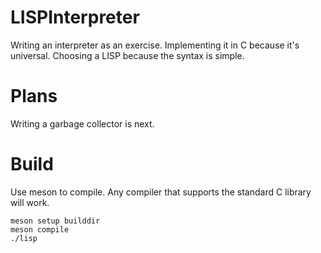 # LISPInterpreter
 Writing an interpreter as an exercise.
 Implementing it in C because it's universal.
 Choosing a LISP because the syntax is simple.

# Plans
 Writing a garbage collector is next. 

# Build
Use meson to compile. Any compiler that supports the standard C library will work.
  ```
  meson setup builddir
  meson compile
  ./lisp
   ```